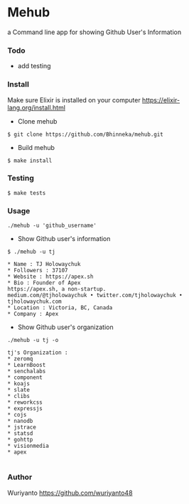 # Mehub

a Command line app for showing Github User's Information

### Todo
- add testing

### Install

Make sure Elixir is installed on your computer https://elixir-lang.org/install.html

- Clone mehub
```shell
$ git clone https://github.com/Bhinneka/mehub.git
```

- Build mehub
```shell
$ make install
```

### Testing

```shell
$ make tests
```

### Usage

`./mehub -u 'github_username'`

- Show Github user's information
```shell
$ ./mehub -u tj

* Name : TJ Holowaychuk
* Followers : 37107
* Website : https://apex.sh
* Bio : Founder of Apex
https://apex.sh, a non-startup.
medium.com/@tjholowaychuk • twitter.com/tjholowaychuk • tjholowaychuk.com
* Location : Victoria, BC, Canada
* Company : Apex
```

- Show Github user's organization
```shell
./mehub -u tj -o

tj's Organization :
* zeromq
* LearnBoost
* senchalabs
* component
* koajs
* slate
* clibs
* reworkcss
* expressjs
* cojs
* nanodb
* jstrace
* statsd
* gohttp
* visionmedia
* apex
```
#
### Author
Wuriyanto https://github.com/wuriyanto48